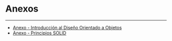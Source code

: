 # Anexos
---
- [Anexo - Introducción al Diseño Orientado a Objetos](introduccion.md)
- [Anexo - Principios SOLID](solid.md)
